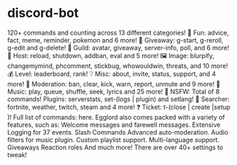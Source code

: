 # discord-bot
120+ commands and counting across 13 different categories!  🎉 Fun: advice, fact, meme, reminder, pokemon and 6 more! 🎁 Giveaway: g-start, g-reroll, g-edit and g-delete! 💬 Guild: avatar, giveaway, server-info, poll, and 6 more! 👑 Host: reload, shutdown, addban, eval and 5 more! 🖼 Image: blurpify, changemymind, phcomment, stickbug, whowouldwin, threats, and 10 more! 💰 Level: leaderboard, rank! ❔ Misc: about, invite, status, support, and 4 more! 🚓 Moderation: ban, clear, kick, warn, report, unmute and 9 more! 🎵 Music: play, queue, shuffle, seek, lyrics and 25 more! 🔞 NSFW: Total of 8 commands! Plugins: serverstats, set-(logs | plugin) and setlang! 🔎 Searcher: fortnite, weather, twitch, steam and 4 more! ❓ Ticket: t-(close | create |setup )! Full list of commands: here. Egglord also comes packed with a variety of features, such as:  Welcome messages and farewell messages. Extensive Logging for 37 events. Slash Commands Advanced auto-moderation. Audio filters for music plugin. Custom playlist support. Multi-language support. Giveaways Reaction roles And much more! There are over 40+ settings to tweak!
